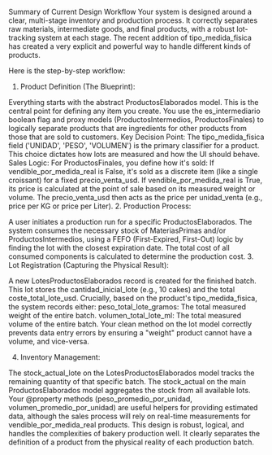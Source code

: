 Summary of Current Design Workflow
Your system is designed around a clear, multi-stage inventory and production process. It correctly separates raw materials, intermediate goods, and final products, with a robust lot-tracking system at each stage. The recent addition of tipo_medida_fisica has created a very explicit and powerful way to handle different kinds of products.

Here is the step-by-step workflow:

1. Product Definition (The Blueprint):

Everything starts with the abstract ProductosElaborados model. This is the central point for defining any item you create.
You use the es_intermediario boolean flag and proxy models (ProductosIntermedios, ProductosFinales) to logically separate products that are ingredients for other products from those that are sold to customers.
Key Decision Point: The tipo_medida_fisica field ('UNIDAD', 'PESO', 'VOLUMEN') is the primary classifier for a product. This choice dictates how lots are measured and how the UI should behave.
Sales Logic: For ProductosFinales, you define how it's sold:
If vendible_por_medida_real is False, it's sold as a discrete item (like a single croissant) for a fixed precio_venta_usd.
If vendible_por_medida_real is True, its price is calculated at the point of sale based on its measured weight or volume. The precio_venta_usd then acts as the price per unidad_venta (e.g., price per KG or price per Liter).
2. Production Process:

A user initiates a production run for a specific ProductosElaborados.
The system consumes the necessary stock of MateriasPrimas and/or ProductosIntermedios, using a FEFO (First-Expired, First-Out) logic by finding the lot with the closest expiration date.
The total cost of all consumed components is calculated to determine the production cost.
3. Lot Registration (Capturing the Physical Result):

A new LotesProductosElaborados record is created for the finished batch.
This lot stores the cantidad_inicial_lote (e.g., 10 cakes) and the total coste_total_lote_usd.
Crucially, based on the product's tipo_medida_fisica, the system records either:
peso_total_lote_gramos: The total measured weight of the entire batch.
volumen_total_lote_ml: The total measured volume of the entire batch.
Your clean method on the lot model correctly prevents data entry errors by ensuring a "weight" product cannot have a volume, and vice-versa.

4. Inventory Management:

The stock_actual_lote on the LotesProductosElaborados model tracks the remaining quantity of that specific batch.
The stock_actual on the main ProductosElaborados model aggregates the stock from all available lots.
Your @property methods (peso_promedio_por_unidad, volumen_promedio_por_unidad) are useful helpers for providing estimated data, although the sales process will rely on real-time measurements for vendible_por_medida_real products.
This design is robust, logical, and handles the complexities of bakery production well. It clearly separates the definition of a product from the physical reality of each production batch.